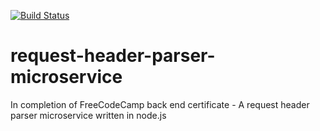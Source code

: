 [![Build Status](https://travis-ci.org/jmaicaaan/request-header-parser-microservice.svg?branch=master)](https://travis-ci.org/jmaicaaan/request-header-parser-microservice)

# request-header-parser-microservice
In completion of FreeCodeCamp back end certificate - A request header parser microservice written in node.js
